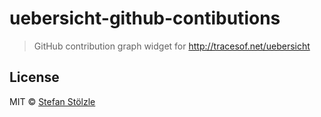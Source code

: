 # uebersicht-github-contibutions

> GitHub contribution graph widget for http://tracesof.net/uebersicht

## License

MIT © [Stefan Stölzle](https://github.com/stoe)
